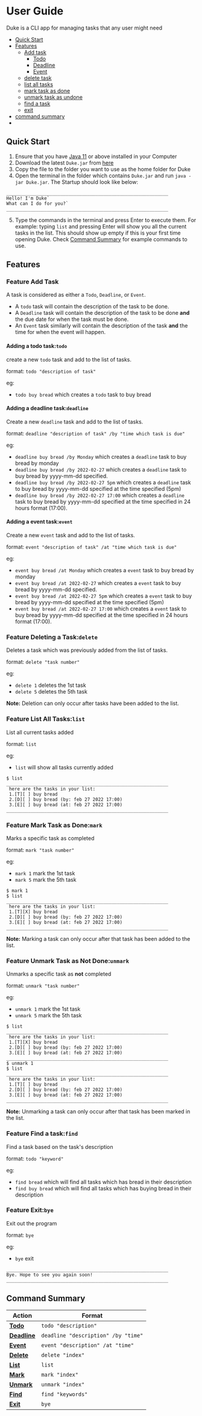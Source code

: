 # User Guide

Duke is a CLI app for managing tasks that any user might need

* [Quick Start][1]
* [Features][2]
  * [Add task][3]
    * [Todo][11]
    * [Deadline][12]
    * [Event][13]
  * [delete task][4]
  * [list all tasks][5]
  * [mark task as done][6]
  * [unmark task as undone][7]
  * [find a task][8]
  * [exit][9]
* [command summary][10]
* 
## Quick Start
1. Ensure that you have [Java 11](https://www.oracle.com/java/technologies/downloads/#java11) or above installed in your Computer
2. Download the latest `Duke.jar` from [here]()
3. Copy the file to the folder you want to use as the home folder for Duke
4. Open the terminal in the folder which contains `Duke.jar` and run `java -jar Duke.jar`. The Startup should look like below:

```
____________________________________________________________
Hello! I'm Duke`
What can I do for you?`
____________________________________________________________
```
5. Type the commands in the terminal and press Enter to execute them. For example: typing `list` and pressing Enter will show you all the current tasks in the list.
This should show up empty if this is your first time opening Duke. Check [Command Summary][10] for example commands to use.

## Features
### Feature Add Task
A task is considered as either a `Todo`, `Deadline`, or `Event`.
- A `todo` task will contain the description of the task to be done.
- A `Deadline` task will contain the description of the task to be done **and** the due date for when the task must be done.
- An `Event` task similarly will contain the description of the task **and** the time for when the event will happen.

#### Adding a todo task:`todo`
create a new `todo` task and add to the list of tasks.

format: `todo "description of task"`

eg: 
* `todo buy bread` which creates a `todo` task to buy bread

#### Adding a deadline task:`deadline`
Create a new `deadline` task and add to the list of tasks.

format: `deadline "description of task" /by "time which task is due"`

eg:
* `deadline buy bread /by Monday` which creates a `deadline` task to buy bread by monday
* `deadline buy bread /by 2022-02-27` which creates a `deadline` task to buy bread by yyyy-mm-dd specified.
* `deadline buy bread /by 2022-02-27 5pm` which creates a `deadline` task to buy bread by yyyy-mm-dd specified at the time specified (5pm)
* `deadline buy bread /by 2022-02-27 17:00` which creates a `deadline` task to buy bread by yyyy-mm-dd specified at the time specified in 24 hours format (17:00).

#### Adding a event task:`event`
Create a new `event` task and add to the list of tasks.

format: `event "description of task" /at "time which task is due"`

eg:
* `event buy bread /at Monday` which creates a `event` task to buy bread by monday
* `event buy bread /at 2022-02-27` which creates a `event` task to buy bread by yyyy-mm-dd specified.
* `event buy bread /at 2022-02-27 5pm` which creates a `event` task to buy bread by yyyy-mm-dd specified at the time specified (5pm)
* `event buy bread /at 2022-02-27 17:00` which creates a `event` task to buy bread by yyyy-mm-dd specified at the time specified in 24 hours format (17:00).

### Feature Deleting a Task:`delete`
Deletes a task which was previously added from the list of tasks.

format: `delete "task number"`

eg:
* `delete 1` deletes the 1st task
* `delete 5` deletes the 5th task

**Note:** Deletion can only occur after tasks have been added to the list.

### Feature List All Tasks:`list`
List all current tasks added

format: `list`

eg:
* `list` will show all tasks currently added

```
$ list
____________________________________________________________
 here are the tasks in your list:
 1.[T][ ] buy bread
 2.[D][ ] buy bread (by: feb 27 2022 17:00)
 3.[E][ ] buy bread (at: feb 27 2022 17:00)
____________________________________________________________
```
### Feature Mark Task as Done:`mark`
Marks a specific task as completed

format: `mark "task number"`

eg:
* `mark 1` mark the 1st task
* `mark 5` mark the 5th task

```
$ mark 1
$ list
____________________________________________________________
 here are the tasks in your list:
 1.[T][X] buy bread
 2.[D][ ] buy bread (by: feb 27 2022 17:00)
 3.[E][ ] buy bread (at: feb 27 2022 17:00)
____________________________________________________________
```

**Note:** Marking a task can only occur after that task has been added to the list.
### Feature Unmark Task as Not Done:`unmark`
Unmarks a specific task as **not** completed

format: `unmark "task number"`

eg:
* `unmark 1` mark the 1st task
* `unmark 5` mark the 5th task

```
$ list
____________________________________________________________
 here are the tasks in your list:
 1.[T][X] buy bread
 2.[D][ ] buy bread (by: feb 27 2022 17:00)
 3.[E][ ] buy bread (at: feb 27 2022 17:00)
____________________________________________________________
$ unmark 1
$ list
____________________________________________________________
 here are the tasks in your list:
 1.[T][ ] buy bread
 2.[D][ ] buy bread (by: feb 27 2022 17:00)
 3.[E][ ] buy bread (at: feb 27 2022 17:00)
____________________________________________________________
```

**Note:** Unmarking a task can only occur after that task has been marked in the list.

### Feature Find a task:`find`
Find a task based on the task's description

format: `todo "keyword"`

eg:
* `find bread` which will find all tasks which has bread in their description
* `find buy bread` which will find all tasks which has buying bread in their description

### Feature Exit:`bye`
Exit out the program

format: `bye`

eg:
* `bye` exit

```
____________________________________________________________
Bye. Hope to see you again soon!
____________________________________________________________
```
## Command Summary
 |Action             | Format|
 |--------------------|----------------------------------|
 |**[Todo][11]**     | `todo "description"`|
 |**[Deadline][12]** | `deadline "description" /by "time"`|
 |**[Event][13]**    | `event "description" /at "time"`|
 |**[Delete][4]**    | `delete "index"`|
 |**[List][5]**      | `list`|
 |**[Mark][6]**      | `mark "index"`|
 |**[Unmark][7]**    | `unmark "index"`|
 |**[Find][8]**      | `find "keywords"`|
 |**[Exit][9]**      | `bye`|

[1]: https://nnythingy.github.io/ip/#quick-start
[2]: https://nnythingy.github.io/ip/#features
[3]: https://nnythingy.github.io/ip/#feature-add-task
[4]: https://nnythingy.github.io/ip/#feature-deleting-a-taskdelete
[5]: https://nnythingy.github.io/ip/#feature-list-all-taskslist
[6]: https://nnythingy.github.io/ip/#feature-mark-task-as-donemark
[7]: https://nnythingy.github.io/ip/#feature-unmark-task-as-not-doneunmark
[8]: https://nnythingy.github.io/ip/#feature-find-a-taskfind
[9]: https://nnythingy.github.io/ip/#feature-exitbye
[10]: https://nnythingy.github.io/ip/#command-summary
[11]: https://nnythingy.github.io/ip/#adding-a-todo-tasktodo
[12]: https://nnythingy.github.io/ip/#adding-a-deadline-taskdeadline
[13]: https:/nnythingy.github.io/ip//#adding-a-event-taskevent
